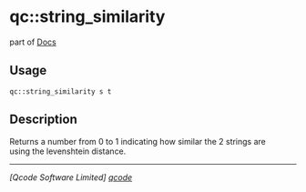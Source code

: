 qc::string_similarity
=====================

part of [Docs](.)

Usage
-----
`qc::string_similarity s t`

Description
-----------
Returns a number from 0 to 1 indicating how similar the 2 strings are<br/>using the levenshtein distance.

----------------------------------
*[Qcode Software Limited] [qcode]*

[qcode]: http://www.qcode.co.uk "Qcode Software"